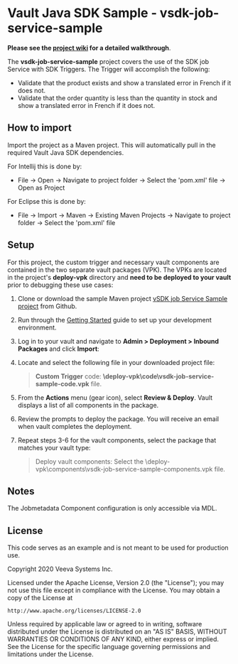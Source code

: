 # Vault Java SDK Sample - vsdk-job-service-sample

**Please see the [project wiki](https://github.com/veeva/vsdk-job-service-sample/wiki) for a detailed walkthrough**.

The **vsdk-job-service-sample** project covers the use of the SDK job Service with SDK Triggers. The Trigger will accomplish the following:

-   Validate that the product exists and show a translated error in French if it does not.
-   Validate that the order quantity is less than the quantity in stock and show a translated error in French if it does not.

## How to import

Import the project as a Maven project. This will automatically pull in the required Vault Java SDK dependencies. 

For Intellij this is done by:
-	File -> Open -> Navigate to project folder -> Select the 'pom.xml' file -> Open as Project

For Eclipse this is done by:
-	File -> Import -> Maven -> Existing Maven Projects -> Navigate to project folder -> Select the 'pom.xml' file


## Setup

For this project, the custom trigger and necessary vault components are contained in the two separate vault packages (VPK). The VPKs are located in the project's **deploy-vpk** directory  and **need to be deployed to your vault** prior to debugging these use cases:

1.  Clone or download the sample Maven project [vSDK job Service Sample project](https://github.com/veeva/vsdk-job-service-sample) from Github.
2.  Run through the [Getting Started](https://developer.veevavault.com/sdk/#getting-started) guide to set up your development environment.
3.  Log in to your vault and navigate to **Admin > Deployment > Inbound Packages** and click **Import**:
4.  Locate and select the following file in your downloaded project file:

    > **Custom Trigger** code: **\deploy-vpk\code\vsdk-job-service-sample-code.vpk** file.
 
5.  From the **Actions** menu (gear icon), select **Review & Deploy**. Vault displays a list of all components in the package.   
6.  Review the prompts to deploy the package. You will receive an email when vault completes the deployment.
7.  Repeat steps 3-6 for the vault components, select the package that matches your vault type:

    >Deploy vault components: Select the \deploy-vpk\components\vsdk-job-service-sample-components.vpk file.

## Notes 

The Jobmetadata Component configuration is only accessible via MDL.                                                                                              
 
## License

This code serves as an example and is not meant to be used for production use.

Copyright 2020 Veeva Systems Inc.
 
Licensed under the Apache License, Version 2.0 (the "License");
you may not use this file except in compliance with the License.
You may obtain a copy of the License at
 
    http://www.apache.org/licenses/LICENSE-2.0

Unless required by applicable law or agreed to in writing, software
distributed under the License is distributed on an "AS IS" BASIS,
WITHOUT WARRANTIES OR CONDITIONS OF ANY KIND, either express or implied.
See the License for the specific language governing permissions and
limitations under the License.
